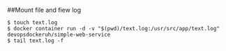 ##Mount file and fiew log
```
$ touch text.log
$ docker container run -d -v "$(pwd)/text.log:/usr/src/app/text.log" devopsdockeruh/simple-web-service
$ tail text.log -f
```
